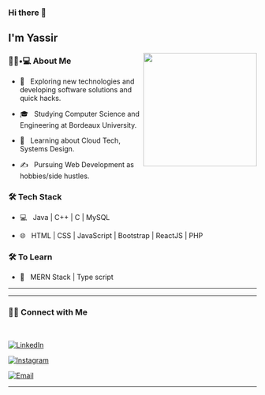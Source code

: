 
### Hi there 👋<h2> I'm Yassir</h2>

<img align='right' src="https://media.giphy.com/media/M9gbBd9nbDrOTu1Mqx/giphy.gif" width="230">

<h3> 👨🏻•💻 About Me </h3>



- 🤔 &nbsp; Exploring new technologies and developing software solutions and quick hacks.

- 🎓 &nbsp; Studying Computer Science and Engineering at Bordeaux University.

- 🌱 &nbsp; Learning about Cloud Tech, Systems Design.

- ✍️ &nbsp; Pursuing Web Development as hobbies/side hustles.



<h3>🛠 Tech Stack</h3>



- 💻 &nbsp;   Java | C++ | C | MySQL

- 🌐 &nbsp; HTML | CSS | JavaScript | Bootstrap | ReactJS | PHP 

<!--

- 🛢 &nbsp; MySQL | MongoDB 

- 🔧 &nbsp; Git 

- 🖥 &nbsp; Illustrator| Photoshop | Figma | AdobeXd

-->



<h3>🛠 To Learn</h3>

- 🔧 &nbsp; MERN Stack | Type script 

<hr>

<hr>



<h3> 🤝🏻 Connect with Me </h3>

<br>



<p align="center">

<a href="https://www.linkedin.com/in/yassir-imzi-7b02b4218/"><img alt="LinkedIn" src="https://img.shields.io/badge/LinkedIn-Yassir%20Imzi-blue?style=flat-square&logo=linkedin"></a>

<a href="https://www.instagram.com/yass_sir__/"><img alt="Instagram" src="https://img.shields.io/badge/Instagram-Yass_sir__-black?style=flat-square&logo=instagram"></a>

<a href="mailto:imziyasser00@gmail.com"><img alt="Email" src="https://img.shields.io/badge/Email-imziyasser00@gmail.com-blue?style=flat-square&logo=gmail"></a>

</p>







<hr>




<!--
**Imziyasser00/imziyasser00** is a ✨ _special_ ✨ repository because its `README.md` (this file) appears on your GitHub profile.

Here are some ideas to get you started:

- 🔭 I’m currently working on ...
- 🌱 I’m currently learning ...
- 👯 I’m looking to collaborate on ...
- 🤔 I’m looking for help with ...
- 💬 Ask me about ...
- 📫 How to reach me: ...
- 😄 Pronouns: ...
- ⚡ Fun fact: ...
-->
